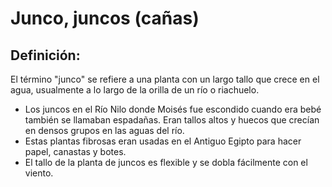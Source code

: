 # Junco, juncos (cañas)

## Definición: 

El término "junco" se refiere a una planta con un largo tallo que crece en el agua, usualmente a lo largo de la orilla de un río o riachuelo.

* Los juncos en el Río Nilo donde Moisés fue escondido cuando era bebé también se llamaban espadañas. Eran tallos altos y huecos que crecían en densos grupos en las aguas del río.
* Estas plantas fibrosas eran usadas en el Antiguo Egipto para hacer papel, canastas y botes.
* El tallo de la planta de juncos es flexible y se dobla fácilmente con el viento.

